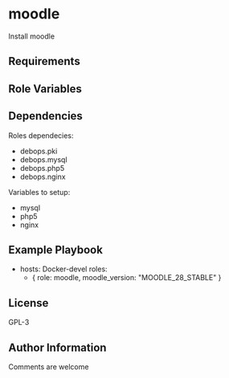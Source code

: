 moodle
=========

Install moodle

Requirements
------------



Role Variables
--------------


Dependencies
------------

Roles dependecies:
- debops.pki
- debops.mysql
- debops.php5
- debops.nginx

Variables to setup:

- mysql
- php5
- nginx

Example Playbook
----------------

- hosts: Docker-devel
  roles:
  - { role: moodle, moodle_version: "MOODLE_28_STABLE" }


License
-------

GPL-3

Author Information
------------------

Comments are welcome
